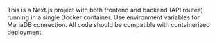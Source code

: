 <!-- Use this file to provide workspace-specific custom instructions to Copilot. For more details, visit https://code.visualstudio.com/docs/copilot/copilot-customization#_use-a-githubcopilotinstructionsmd-file -->

This is a Next.js project with both frontend and backend (API routes) running in a single Docker container. Use environment variables for MariaDB connection. All code should be compatible with containerized deployment.

